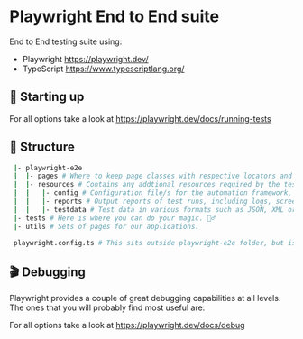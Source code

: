 # Playwright End to End suite

End to End testing suite using:

- Playwright https://playwright.dev/
- TypeScript https://www.typescriptlang.org/

## 🤖 Starting up

For all options take a look at https://playwright.dev/docs/running-tests

## 📁 Structure

```sh
 |- playwright-e2e
 |  |- pages # Where to keep page classes with respective locators and methods.
 |  |- resources # Contains any addtional resources required by the tests, such as images, videos, or audio files.
 |  |   |- config # Configuration file/s for the automation framework, such as settings, test data parameters etc.
 |  |   |- reports # Output reports of test runs, including logs, screenshots and metrics.
 |  |   |- testdata # Test data in various formats such as JSON, XML or CSV.
 |- tests # Here is where you can do your magic. 🧙‍♂️
 |- utils # Sets of pages for our applications.

 playwright.config.ts # This sits outside playwright-e2e folder, but is the config file for playwright only tests.
```

## 🎬 Debugging

Playwright provides a couple of great debugging capabilities at all levels. The ones that you will probably find most useful are:

For all options take a look at https://playwright.dev/docs/debug
